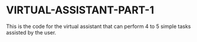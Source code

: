 # VIRTUAL-ASSISTANT-PART-1
This is the code for the virtual assistant that can perform 4 to 5 simple tasks assisted by the user.
